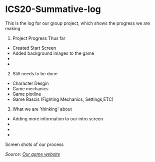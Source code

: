 # ICS20-Summative-log
This is the log for our group project, which shows the progress we are making


1. Project Progress Thus far
- Created Start Screen
- Added background images to the game
-
-
2. Still needs to be done 
- Character Desgin
- Game mechanics 
- Game plotline
- Game Bascis (Fighting Mechanics, Settings,ETC)
3. What we are 'thinking' about 
- Adding more information to our intro screen
-
-
- 
Screen shots of our process


<p><em>Source: <a href=   https://editor.p5js.org/Benjaminphan04/sketches/HykqlCAy4 />Our game website </a></em></p>
